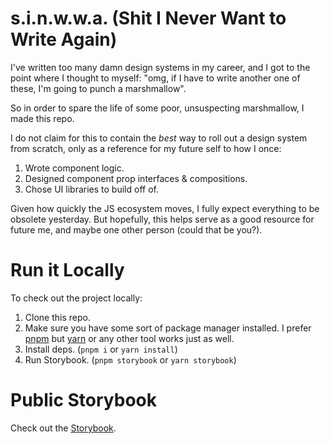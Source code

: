 # s.i.n.w.w.a. (Shit I Never Want to Write Again)

I've written too many damn design systems in my career, and I got to the point where I thought to myself: "omg, if I have to write another one of these, I'm going to punch a marshmallow".

So in order to spare the life of some poor, unsuspecting marshmallow, I made this repo.

I do not claim for this to contain the _best_ way to roll out a design system from scratch, only as a reference for my future self to how I once:

1. Wrote component logic.
2. Designed component prop interfaces & compositions.
3. Chose UI libraries to build off of.

Given how quickly the JS ecosystem moves, I fully expect everything to be obsolete yesterday. But hopefully, this helps serve as a good resource for future me, and maybe one other person (could that be you?).

# Run it Locally

To check out the project locally:

1. Clone this repo.
2. Make sure you have some sort of package manager installed. I prefer [pnpm](https://pnpm.io/) but [yarn](https://yarnpkg.com/) or any other tool works just as well.
3. Install deps. (`pnpm i` or `yarn install`)
4. Run Storybook. (`pnpm storybook` or `yarn storybook`)

# Public Storybook

Check out the [Storybook](https://main--665e63738abbe8c0fe5f109e.chromatic.com).
